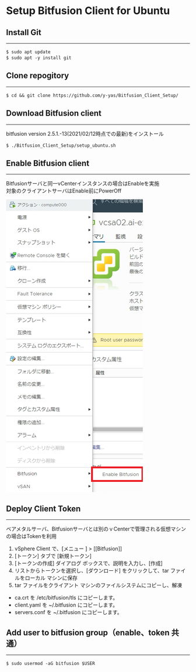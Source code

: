 # Setup Bitfusion Client for Ubuntu
## Install Git

---
```
$ sudo apt update
$ sudo apt -y install git
```

## Clone repogitory
---
```
$ cd && git clone https://github.com/y-yas/Bitfusion_Client_Setup/
```

## Download Bitfusion client
---
bitfusion version 2.5.1.-13(2021/02/12時点での最新)をインストール
```
$ ./Bitfusion_Client_Setup/setup_ubuntu.sh
```

## Enable Bitfusion client 
---
Bitfusionサーバと同一vCenterインスタンスの場合はEnableを実施  
対象のクライアントサーバはEnable前にPowerOff

![Enable_img](./images/enable.png)


## Deploy Client Token
---
ベアメタルサーバ、Bitfusionサーバとは別のｖCenterで管理される仮想マシンの場合はTokenを利用

1. vSphere Client で、[メニュー ] > [[Bitfusion]] 
2. [トークン] タブで [新規トークン] 
3. [トークンの作成] ダイアログ ボックスで、説明を入力し、[作成] 
4. リストからトークンを選択し、[ダウンロード] をクリックして、tar ファイルをローカル マシンに保存
5. tar ファイルをクライアント マシンのファイルシステムにコピーし、解凍

- ca.crt を /etc/bitfusion/tls にコピーします。
- client.yaml を ~/.bitfusion にコピーします。
- servers.conf を ~/.bitfusion にコピーします。

## Add user to bitfusion group（enable、token 共通）
---
```
$ sudo usermod -aG bitfusion $USER
```


